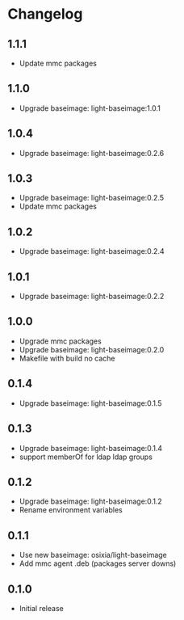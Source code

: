# Changelog

## 1.1.1
  - Update mmc packages

## 1.1.0
  - Upgrade baseimage: light-baseimage:1.0.1

## 1.0.4
  - Upgrade baseimage: light-baseimage:0.2.6

## 1.0.3
  - Upgrade baseimage: light-baseimage:0.2.5
  - Update mmc packages

## 1.0.2
  - Upgrade baseimage: light-baseimage:0.2.4

## 1.0.1
  - Upgrade baseimage: light-baseimage:0.2.2

## 1.0.0
  - Upgrade mmc packages
  - Upgrade baseimage: light-baseimage:0.2.0
  - Makefile with build no cache

## 0.1.4
  - Upgrade baseimage: light-baseimage:0.1.5

## 0.1.3
  - Upgrade baseimage: light-baseimage:0.1.4
  - support memberOf for ldap ldap groups

## 0.1.2
  - Upgrade baseimage: light-baseimage:0.1.2
  - Rename environment variables

## 0.1.1
  - Use new baseimage: osixia/light-baseimage
  - Add mmc agent .deb (packages server downs)

## 0.1.0
  - Initial release
